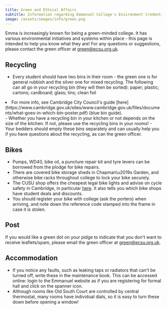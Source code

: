 ```yaml
---
title: Green and Ethical Affairs
subtitle: Information regarding Emmanuel College's Environment Credentials
image: /assets/images/info/green.png
---
```


Emma is increasingly known for being a green-minded college. It has various environmental initiatives and systems within place - this page is intended to help you know what they are! For any questions or suggestions, please contact the green officer at [green@ecsu.org.uk](mailto:green@ecsu.org.uk).


## Recycling



- Every student should have two bins in their room - the green one is for general rubbish and the silver one for mixed recycling. The following can all go in your recycling bin (they will then be sorted): paper; plastic; cartons; cardboard; glass; tins; clean foil
<li>For more info, see Cambridge City Council's guide [here](https://www.cambridge.gov.uk/sites/www.cambridge.gov.uk/files/documents/what-goes-in-which-bin-poster.pdf) (blue bin guide).
</li>
- Whether you have a recycling bin in your kitchen or not depends on the size of the kitchen. If not, please use the recycling bins in your rooms!
- Your bedders should empty these bins separately and can usually help you if you have questions about the recycling, as can the green officer. 

## Bikes



- Pumps, WD40, bike oil, a puncture repair kit and tyre levers can be borrowed from the plodge for bike repairs. 
- There are covered bike storage sheds in Chapman\u2019s Garden, and otherwise bike racks throughout college to lock your bike securely.
- The CUSU shop offers the cheapest legal bike lights and advise on cycle safety in Cambridge, in particular [here](http://www.studentadvice.cam.ac.uk/welfare/cycling/). It also tells you which bike shops have student deals and discounts.
- You should register your bike with college (ask the porters) when arriving, and note down the reference code stamped into the frame in case it is stolen.

## Post

If you would like a green dot on your pidge to indicate that you don't want to receive leaflets/spam, please email the green officer at [green@ecsu.org.uk](mailto:green@ecsu.org.uk).



## Accommodation


- If you notice any faults, such as leaking taps or radiators that can't be turned off, write these in the maintenance book. This can be accessed online: login to the Emmanuel website as if you are registering for formal hall and click on the spanner icon.
- Although rooms like Old South Court are controlled by central thermostat, many rooms have individual dials, so it is easy to turn these down before opening a window!
